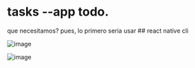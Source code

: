 # tasks --app todo.

que necesitamos? pues, lo primero seria usar ## react native cli

![image](https://user-images.githubusercontent.com/69123582/179417431-c500e3c9-84d6-4eed-9fd9-b491613096b2.png)


![image](https://user-images.githubusercontent.com/69123582/179417361-89df83fa-d596-4b09-a306-1d704795de40.png)
